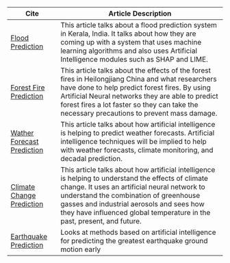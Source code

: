 | Cite | Article Description |
| ---- | ------------------- |
|[Flood Prediction](https://github.com/ACHarrison32/4991-Seminar-Social-Responsibilty/blob/main/Project/Cites/Flood.pdf)|This article talks about a flood prediction system in Kerala, India. It talks about how they are coming up with a system that uses machine learning algorithms and also uses Artificial Intelligence modules such as SHAP and LIME.|
|[Forest Fire Prediction](https://www.mdpi.com/2072-4292/13/9/1813) |This article talks about the effects of the forest fires in Heilongjiang China and what researchers have done to help predict forest fires. By using Artificial Neural networks they are able to predict forest fires a lot faster so they can take the necessary precautions to prevent mass damage.|
|[Wather Forecast Prediction](https://github.com/ACHarrison32/4991-Seminar-Social-Responsibilty/blob/main/Project/Cites/WeatherForecast.pdf) |This article talks about how artificial intelligence is helping to predict weather forecasts. Artificial intelligence techniques will be implied to help with weather forecasts, climate monitoring, and decadal prediction.|
|[Climate Change Prediction](https://github.com/ACHarrison32/4991-Seminar-Social-Responsibilty/blob/main/Project/Cites/ClimateChangeArticle.pdf) |This article talks about how artificial intelligence is helping to understand the effects of climate change. It uses an artificial neural network to understand the combination of greenhouse gasses and industrial aerosols and sees how they have influenced global temperature in the past, present, and future. |
|[Earthquake Prediction](https://github.com/ACHarrison32/4991-Seminar-Social-Responsibilty/blob/main/Project/Cites/ContentServer.pdf) | Looks at methods based on artificial intelligence for predicting the greatest earthquake ground motion early |
